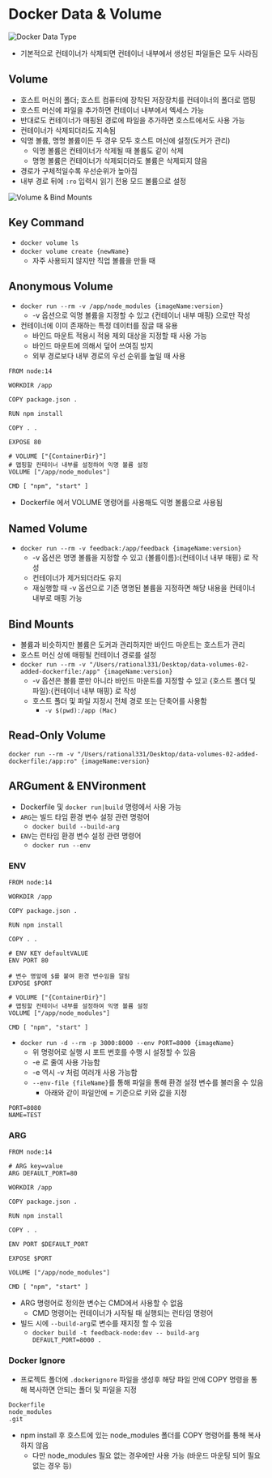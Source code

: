 # Docker Data &amp; Volume

![Docker Data Type](dataAndVolume.png)

* 기본적으로 컨테이너가 삭제되면 컨테이너 내부에서 생성된 파일들은 모두 사라짐

## Volume
* 호스트 머신의 폴더; 호스트 컴퓨터에 장착된 저장장치를 컨테이너의 폴더로 맵핑
* 호스트 머신에 파일을 추가하면 컨테이너 내부에서 엑세스 가능
* 반대로도 컨테이너가 매핑된 경로에 파일을 추가하면 호스트에서도 사용 가능
* 컨테이너가 삭제되더라도 지속됨
* 익명 볼륨, 명명 볼륨이든 두 경우 모두 호스트 머신에 설정(도커가 관리)
  * 익명 볼륨은 컨테이너가 삭제될 때 볼륨도 같이 삭제
  * 명명 볼륨은 컨테이너가 삭제되더라도 볼륨은 삭제되지 않음
* 경로가 구체적일수록 우선순위가 높아짐
* 내부 경로 뒤에 `:ro` 입력시 읽기 전용 모드 볼륨으로 설정

![Volume & Bind Mounts](bindMounts.png)

## Key Command
* `docker volume ls`
* `docker volume create {newName}`
  * 자주 사용되지 않지만 직업 볼륨을 만들 때

## Anonymous Volume
* `docker run --rm -v /app/node_modules {imageName:version}`
  * -v 옵션으로 익명 볼륨을 지정할 수 있고 {컨테이너 내부 매핑} 으로만 작성
* 컨테이너에 이미 존재하는 특정 데이터를 잠글 때 유용
  * 바인드 마운트 적용시 적용 제외 대상을 지정할 때 사용 가능
  * 바인드 마운트에 의해서 덮어 쓰여짐 방지
  * 외부 경로보다 내부 경로의 우선 순위를 높일 때 사용
```Docker
FROM node:14

WORKDIR /app

COPY package.json .

RUN npm install

COPY . .

EXPOSE 80

# VOLUME ["{ContainerDir}"] 
# 맵핑할 컨테이너 내부를 설정하여 익명 볼륨 설정
VOLUME ["/app/node_modules"]

CMD [ "npm", "start" ]
```
* Dockerfile 에서 VOLUME 명령어를 사용해도 익명 볼륨으로 사용됨
## Named Volume
* `docker run --rm -v feedback:/app/feedback {imageName:version}`
  * -v 옵션은 명명 볼륨을 지정할 수 있고 {볼륨이름}:{컨테이너 내부 매핑} 로 작성
  * 컨테이너가 제거되더라도 유지
  * 재실행할 때 -v 옵션으로 기존 명명된 볼륨을 지정하면 해당 내용을 컨테이너 내부로 매핑 가능


## Bind Mounts
* 볼륨과 비슷하지만 볼륨은 도커과 관리하지만 바인드 마운트는 호스트가 관리
* 호스트 머신 상에 매핑될 컨테이너 경로를 설정
* `docker run --rm -v "/Users/rational331/Desktop/data-volumes-02-added-dockerfile:/app" {imageName:version}`
  * -v 옵션은 볼륨 뿐만 아니라 바인드 마운트를 지정할 수 있고 {호스트 폴더 및 파일}:{컨테이너 내부 매핑} 로 작성
  * 호스트 폴더 및 파일 지정시 전체 경로 또는 단축어를 사용함
    * `-v $(pwd):/app (Mac)`

## Read-Only Volume
`docker run --rm -v "/Users/rational331/Desktop/data-volumes-02-added-dockerfile:/app:ro" {imageName:version}`

## ARGument & ENVironment
* Dockerfile 및 `docker run|build` 명령에서 사용 가능
* `ARG`는 빌드 타임 환경 변수 설정 관련 명령어
  * `docker build --build-arg`
* `ENV`는 런타임 환경 변수 설정 관련 명령어
  * `docker run --env`

### ENV
```Docker
FROM node:14

WORKDIR /app

COPY package.json .

RUN npm install

COPY . .

# ENV KEY defaultVALUE
ENV PORT 80

# 변수 명앞에 $를 붙여 환경 변수임을 알림
EXPOSE $PORT

# VOLUME ["{ContainerDir}"] 
# 맵핑할 컨테이너 내부를 설정하여 익명 볼륨 설정
VOLUME ["/app/node_modules"]

CMD [ "npm", "start" ]
```

* `docker run -d --rm -p 3000:8000 --env PORT=8000 {imageName}`
  * 위 명령어로 실행 시 포트 번호를 수행 시 설정할 수 있음
  * -e 로 줄여 사용 가능함
  * -e 역시 -v 처럼 여러개 사용 가능함
  * `--env-file {fileName}`를 통해 파일을 통해 환경 설정 변수를 불러올 수 있음
    * 아래와 갇이 파일안에 = 기준으로 키와 값을 지정
```Plain Text
PORT=8080
NAME=TEST
```

### ARG
```Docker
FROM node:14

# ARG key=value
ARG DEFAULT_PORT=80
 
WORKDIR /app

COPY package.json .

RUN npm install

COPY . .

ENV PORT $DEFAULT_PORT

EXPOSE $PORT

VOLUME ["/app/node_modules"]

CMD [ "npm", "start" ]
```
* ARG 명령어로 정의한 변수는 CMD에서 사용할 수 없음
  * CMD 명령어는 컨테이너가 시작될 때 실행되는 런타임 명령어
* 빌드 시에 `--build-arg`로 변수를 재지정 할 수 있음
  * `docker build -t feedback-node:dev -- build-arg DEFAULT_PORT=8000 .`

### Docker Ignore
* 프로젝트 폴더에 `.dockerignore` 파일을 생성후 해당 파일 안에 COPY 명령을 통해 복사하면 안되는 폴더 및 파일을 지정
```plain text
Dockerfile
node_modules
.git 
```
* npm install 후 호스트에 있는 node_modules 폴더를 COPY 명령어를 통해 복사하지 않음
  * 다만 node_modules 필요 없는 경우에만 사용 가능 (바운드 마운팅 되어 필요 없는 경우 등)




